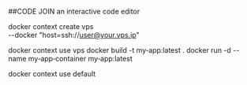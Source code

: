 ##CODE JOIN an interactive code editor

docker context create vps \
  --docker "host=ssh://user@your.vps.ip"

docker context use vps
docker build -t my‑app:latest .
docker run -d --name my‑app‑container my‑app:latest

docker context use default
